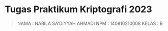 # Tugas Praktikum Kriptografi 2023

> NAMA    : NABILA SA'DIYYAH AHMADI
> NPM     : 140810210008 
> KELAS   : B 
